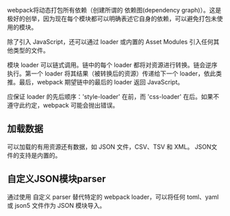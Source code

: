 webpack将动态打包所有依赖（创建所谓的 依赖图(dependency graph)）。这是极好的创举，因为现在每个模块都可以明确表述它自身的依赖，可以避免打包未使用的模块。

除了引入 JavaScript，还可以通过 loader 或内置的 Asset Modules 引入任何其他类型的文件。

模块 loader 可以链式调用。链中的每个 loader 都将对资源进行转换。链会逆序执行。第一个 loader 将其结果（被转换后的资源）传递给下一个 loader，依此类推。最后，webpack 期望链中的最后的 loader 返回 JavaScript。

应保证 loader 的先后顺序：'style-loader' 在前，而 'css-loader' 在后。如果不遵守此约定，webpack 可能会抛出错误。

## 加载数据
可以加载的有用资源还有数据，如 JSON 文件，CSV、TSV 和 XML。
JSON文件的支持是内置的。

## 自定义JSON模块parser
通过使用 自定义 parser 替代特定的 webpack loader，可以将任何 toml、yaml 或 json5 文件作为 JSON 模块导入。
